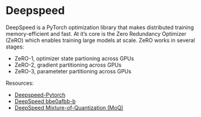 # Deepspeed
DeepSpeed is a PyTorch optimization library that makes distributed training memory-efficient and fast. At it’s core is the Zero Redundancy Optimizer (ZeRO) which enables training large models at scale. ZeRO works in several stages:

- ZeRO-1, optimizer state partioning across GPUs
- ZeRO-2, gradient partitioning across GPUs
- ZeRO-3, parameteter partitioning across GPUs

Resources:
- [Deepspeed-Pytorch](https://lightning.ai/docs/pytorch/1.9.4/_modules/pytorch_lightning/strategies/deepspeed.html)
- [DeepSpeed bbe0afbb-b](https://www.kaggle.com/code/kerneler/starter-deepspeed-bbe0afbb-b/data)
- [DeepSpeed Mixture-of-Quantization (MoQ)](https://www.deepspeed.ai/tutorials/MoQ-tutorial/)

